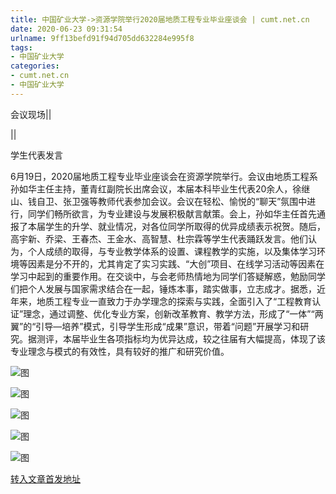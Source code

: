 ```yaml
---
title: 中国矿业大学->资源学院举行2020届地质工程专业毕业座谈会 | cumt.net.cn
date: 2020-06-23 09:31:54
urlname: 9ff13befd91f94d705dd632284e995f8
tags: 
- 中国矿业大学
categories:
- cumt.net.cn
- 中国矿业大学
---
```

会议现场||

||

学生代表发言

6月19日，2020届地质工程专业毕业座谈会在资源学院举行。会议由地质工程系孙如华主任主持，董青红副院长出席会议，本届本科毕业生代表20余人，徐继山、钱自卫、张卫强等教师代表参加会议。会议在轻松、愉悦的“聊天”氛围中进行，同学们畅所欲言，为专业建设与发展积极献言献策。会上，孙如华主任首先通报了本届学生的升学、就业情况，对各位同学所取得的优异成绩表示祝贺。随后，高宇新、乔梁、王春杰、王金水、高智慧、杜宗霖等学生代表踊跃发言。他们认为，个人成绩的取得，与专业教学体系的设置、课程教学的实施，以及集体学习环境等因素是分不开的，尤其肯定了实习实践、“大创”项目、在线学习活动等因素在学习中起到的重要作用。在交谈中，与会老师热情地为同学们答疑解惑，勉励同学们把个人发展与国家需求结合在一起，锤炼本事，踏实做事，立志成才。据悉，近年来，地质工程专业一直致力于办学理念的探索与实践，全面引入了“工程教育认证”理念，通过调整、优化专业方案，创新改革教育、教学方法，形成了“一体”“两翼”的“引导—培养”模式，引导学生形成“成果”意识，带着“问题”开展学习和研究。据测评，本届毕业生各项指标均为优异达成，较之往届有大幅提高，体现了该专业理念与模式的有效性，具有较好的推广和研究价值。

![图](http://xwzx.cumt.edu.cn/_upload/article/images/6f/44/f55249c54bb1be31d7f59b84c8ac/ba82b078-92f6-4f9f-865e-48d0d57fa214.jpg)

![图](http://xwzx.cumt.edu.cn/_upload/article/images/6f/44/f55249c54bb1be31d7f59b84c8ac/667bcacb-c6ec-4a5f-b921-f2382e9b6b2a.jpg)

![图](http://xwzx.cumt.edu.cn/_upload/article/images/6f/44/f55249c54bb1be31d7f59b84c8ac/05d4d40f-49ae-41d7-99ec-1fb5f3057c80.jpg)

![图](http://xwzx.cumt.edu.cn/_upload/article/images/6f/44/f55249c54bb1be31d7f59b84c8ac/126232d9-53b3-4902-8f91-bcafc28dc26d.jpg)

![图](http://xwzx.cumt.edu.cn/_upload/article/images/6f/44/f55249c54bb1be31d7f59b84c8ac/867149a2-02b7-4b8e-9cbb-5f995abf8932.jpg)

[转入文章首发地址](http://xwzx.cumt.edu.cn/b0/2e/c523a569390/page.htm)